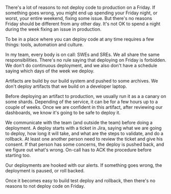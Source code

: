 There's a lot of reasons to not deploy code to production on a Friday. If something goes wrong, you
might end up spending your Friday night, or worst, your entire weekend, fixing some issue. But
there's no reasons Friday should be different from any other day. It's not OK to spend a night
during the week fixing an issue in production.

To be in a place where you can deploy code at any time requires a few things: tools, automation and
culture.

In my team, every body is on call: SWEs and SREs. We all share the same responsibilities. There's no
rule saying that deploying on Friday is forbidden. We don't do continuous deployment, and we also
don't have a schedule saying which days of the week we deploy.

Artifacts are build by our build system and pushed to some archives. We don't deploy artifacts that
we build on a developer laptop.

Before deploying an artifact to production, we usually run it as a a canary on some shards.
Depending of the service, it can be for a few hours up to a couple of weeks. Once we are confident
in this artifact, after reviewing our dashboards, we know it's going to be safe to deploy it.

We communicate with the team (and outside the team) before doing a deployment. A deploy starts with
a ticket in Jira, saying what we are going to deploy, how long it will take, and what are the steps
to validate, and do a rollback. At least one another person need to  review the ticket and give his
consent. If that person has some concerns, the deploy is pushed back, and we figure out what's
wrong. On-call has to ACK the procedure before starting too.

Our deployments are hooked with our alerts. If something goes wrong, the deployment is paused, or
roll backed.

Once it becomes easy to build test deploy and rollback, then there's no reasons to not deploy code on
Friday.

